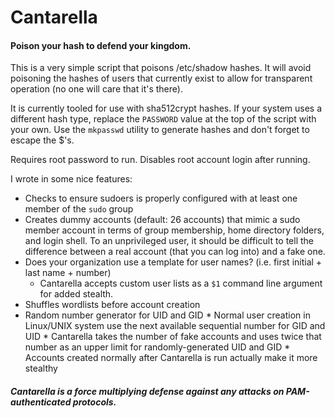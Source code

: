 # Cantarella
#### Poison your hash to defend your kingdom.

This is a very simple script that poisons /etc/shadow hashes. It will avoid poisoning the hashes of users that currently exist to allow for transparent operation (no one will care that it's there).
  
It is currently tooled for use with sha512crypt hashes. If your system uses a different hash type, replace the `PASSWORD` value at the top of the script with your own. Use the `mkpasswd` utility to generate hashes and don't forget to escape the $'s.
  
Requires root password to run. Disables root account login after running.
  
I wrote in some nice features:
  
  *  Checks to ensure sudoers is properly configured with at least one member of the `sudo` group 
  *  Creates dummy accounts (default: 26 accounts) that mimic a sudo member account in terms of group membership, home directory folders, and login shell. To an unprivileged user, it should be difficult to tell the difference between a real account (that you can log into) and a fake one.
  *  Does your organization use a template for user names? (i.e. first initial + last name + number)
     *  Cantarella accepts custom user lists as a `$1` command line argument for added stealth.
  *  Shuffles wordlists before account creation
  *  Random number generator for UID and GID
    * Normal user creation in Linux/UNIX system use the next available sequential number for GID and UID
    * Cantarella takes the number of fake accounts and uses twice that number as an upper limit for randomly-generated UID and GID
    * Accounts created normally after Cantarella is run actually make it more stealthy
  
##### Cantarella is a force multiplying defense against any attacks on PAM-authenticated protocols.
